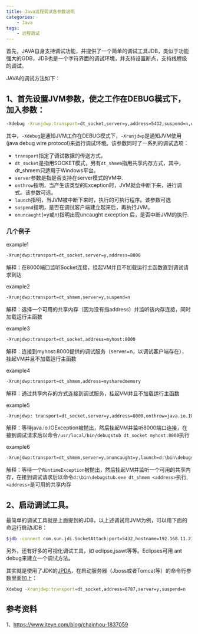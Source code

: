 ```yaml
---
title: Java远程调试各参数说明
categories:
    - Java
tags:
    - 远程调试
---
```



首先，JAVA自身支持调试功能，并提供了一个简单的调试工具JDB，类似于功能强大的GDB，JDB也是一个字符界面的调试环境，并支持设置断点，支持线程级的调试。

JAVA的调试方法如下：

## 1、首先设置JVM参数，使之工作在DEBUG模式下，加入参数：

```bash
-Xdebug -Xrunjdwp:transport=dt_socket,server=y,address=5432,suspend=n,onthrow=java.io.IOException,launch=/sbin/echo
```

其中，`-Xdebug`是通知JVM工作在DEBUG模式下，`-Xrunjdwp`是通知JVM使用(java debug wire protocol)来运行调试环境。该参数同时了一系列的调试选项：

- `transport`指定了调试数据的传送方式，
- `dt_socket`是指用SOCKET模式，另有`dt_shmem`指用共享内存方式，其中，dt_shmem只适用于Windows平台。
- `server`参数是指是否支持在server模式的VM中.
- `onthrow`指明，当产生该类型的Exception时，JVM就会中断下来，进行调式。该参数可选。
- `launch`指明，当JVM被中断下来时，执行的可执行程序。该参数可选
- `suspend`指明，是否在调试客户端建立起来后，再执行JVM。
- `onuncaught`(=y或n)指明出现uncaught exception 后，是否中断JVM的执行.

<!-- more -->

### 几个例子

example1

```bash
-Xrunjdwp:transport=dt_socket,server=y,address=8000
```

解释：在8000端口监听Socket连接，挂起VM并且不加载运行主函数直到调试请求到达

example2

```bash
-Xrunjdwp:transport=dt_shmem,server=y,suspend=n
```

解释：选择一个可用的共享内存（因为没有指address）并监听该内存连接，同时加载运行主函数

example3

```bash
-Xrunjdwp:transport=dt_socket,address=myhost:8000
```

解释：连接到myhost:8000提供的调试服务（server=n，以调试客户端存在），挂起VM并且不加载运行主函数

example4

```bash
-Xrunjdwp:transport=dt_shmem,address=mysharedmemory
```

解释：通过共享内存的方式连接到调试服务，挂起VM并且不加载运行主函数

example5

```bash
-Xrunjdwp: transport=dt_socket,server=y,address=8000,onthrow=java.io.IOException, launch=/usr/local/bin/debugstub
```

解释：等待java.io.IOException被抛出，然后挂起VM并监听8000端口连接，在接到调试请求后以命令`/usr/local/bin/debugstub dt_socket myhost:8000`执行

example6

```bash
-Xrunjdwp:transport=dt_shmem,server=y,onuncaught=y,launch=d:\bin\debugstub.exe
```

解释：等待一个`RuntimeException`被抛出，然后挂起VM并监听一个可用的共享内存，在接到调试请求后以命令`d:\bin\debugstub.exe dt_shmem <address>`执行,`<address>`是可用的共享内存



## 2、启动调试工具。

最简单的调试工具就是上面提到的JDB，以上述调试用JVM为例，可以用下面的命运行启动JDB：

```bash
$jdb -connect com.sun.jdi.SocketAttach:port=5432,hostname=192.168.11.213
```

另外，还有好多的可视化调试工具，如 eclipse,jsawt等等。Eclipses可用 ant debug来建立一个调试方法。

其实就是使用了JDK的[JPDA](https://blog.csdn.net/qq_38835878/article/details/114539300)，在启动服务器（Jboss或者Tomcat等）的命令行参数里面加上：
```bash
Xdebug -Xrunjdwp:transport=dt_socket,address=8787,server=y,suspend=n
```



## 参考资料

1、https://www.iteye.com/blog/chainhou-1837059
